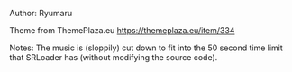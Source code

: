 Author: Ryumaru

Theme from ThemePlaza.eu https://themeplaza.eu/item/334

Notes: The music is (sloppily) cut down to fit into the 50 second time limit that SRLoader has (without modifying the source code).
